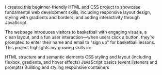 I created this beginner-friendly HTML and CSS project to showcase fundamental web development skills, including responsive layout design, styling with gradients and borders, and adding interactivity through JavaScript.

The webpage introduces visitors to basketball with engaging visuals, a clean layout, and a fun user interaction—when users click a button, they’re prompted to enter their name and email to "sign up" for basketball lessons. This project highlights my growing skills in:

HTML structure and semantic elements
CSS styling and layout (including flexbox, gradients, and hover effects)
JavaScript basics (event listeners and prompts)
Building and styling responsive containers

